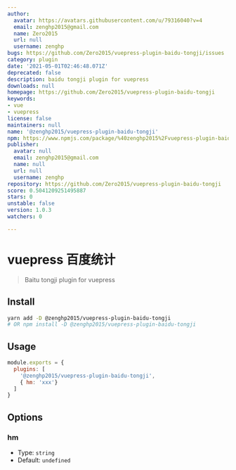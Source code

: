 ```yaml
---
author:
  avatar: https://avatars.githubusercontent.com/u/79316040?v=4
  email: zenghp2015@gmail.com
  name: Zero2015
  url: null
  username: zenghp
bugs: https://github.com/Zero2015/vuepress-plugin-baidu-tongji/issues
category: plugin
date: '2021-05-01T02:46:48.071Z'
deprecated: false
description: baidu tongji plugin for vuepress
downloads: null
homepage: https://github.com/Zero2015/vuepress-plugin-baidu-tongji
keywords:
- vue
- vuepress
license: false
maintainers: null
name: '@zenghp2015/vuepress-plugin-baidu-tongji'
npm: https://www.npmjs.com/package/%40zenghp2015%2Fvuepress-plugin-baidu-tongji
publisher:
  avatar: null
  email: zenghp2015@gmail.com
  name: null
  url: null
  username: zenghp
repository: https://github.com/Zero2015/vuepress-plugin-baidu-tongji
score: 0.5041209251495887
stars: 0
unstable: false
version: 1.0.3
watchers: 0

---
```


# vuepress 百度统计

> Baitu tongji plugin for vuepress

## Install

```bash
yarn add -D @zenghp2015/vuepress-plugin-baidu-tongji
# OR npm install -D @zenghp2015/vuepress-plugin-baidu-tongji
```

## Usage

```js
module.exports = {
  plugins: [
    '@zenghp2015/vuepress-plugin-baidu-tongji', 
    { hm: 'xxx'}
  ]
}
```

## Options

### hm

- Type: `string`
- Default: `undefined`
